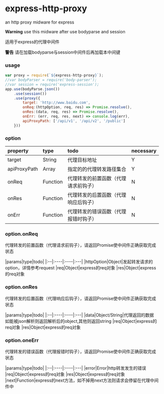 # express-http-proxy
an http proxy midware for express

**Warning** use this midware after use bodyparse and session

适用于express的代理中间件

**警告** 请在加载bodyparse与session中间件后再加载本中间键

### usage

```js
var proxy = require(`${express-http-proxy}`);
//var bodyParser = require('body-parser');
//var session = require('express-session');
app.use(bodyParse.json())
    .use(session())
    .use(proxy({
    	target: 'http://www.baidu.com',
    	onReq:(httpOption, req, res) => Promise.resolve(),
    	onRes:(data, req, res) => Promise.resolve(),
    	onErr: (err, req, res, next) => console.log(err),
    	apiProxyPath: ['/api/v1', '/api/v2', '/public']
    }))
```

### option

|property|type|todo|necessary|
|:--|:----|:----|:---|
|target|String|代理目标地址|Y
|apiProxyPath|Array|指定的的代理转发路径集合|Y
|onReq|Function|代理转发的前置函数（代理请求前钩子）|N
|onRes|Function|代理转发的后置函数（代理响应后钩子）|N
|onErr|Function|代理转发的错误函数（代理报错时钩子）|N

### option.onReq

代理转发的前置函数（代理请求前钩子），请返回Promise使中间件正确获取完成状态

|params|type|todo|
|:--|:----|:----|:---|
|httpOption|Object|发起转发请求的option，详情参考request
|req|Object|express的req对象
|res|Object|express的req对象


### option.onRes

代理转发的后置函数（代理响应后钩子），请返回Promise使中间件正确获取完成状态

|params|type|todo|
|:--|:----|:----|:---|
|data|Object/String|代理返回的数据 如能被json解析则返回解析后的object,其他则返回string
|req|Object|express的req对象
|res|Object|express的req对象

### option.oneErr

代理转发的错误函数（代理报错时钩子），请返回Promise使中间件正确获取完成状态

|params|type|todo|
|:--|:----|:----|:---|
|error|Error|http转发发生的错误
|req|Object|express的req对象
|res|Object|express的req对象
|next|Function|express的next方法，如不掉用next方法则请求会停留在代理中间件中
